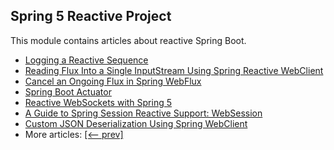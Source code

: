 ## Spring 5 Reactive Project

This module contains articles about reactive Spring Boot.

- [Logging a Reactive Sequence](https://www.baeldung.com/spring-reactive-sequence-logging)
- [Reading Flux Into a Single InputStream Using Spring Reactive WebClient](https://www.baeldung.com/spring-reactive-read-flux-into-inputstream)
- [Cancel an Ongoing Flux in Spring WebFlux](https://www.baeldung.com/spring-webflux-cancel-flux)
- [Spring Boot Actuator](https://www.baeldung.com/spring-boot-actuators)
- [Reactive WebSockets with Spring 5](https://www.baeldung.com/spring-5-reactive-websockets)
- [A Guide to Spring Session Reactive Support: WebSession](https://www.baeldung.com/spring-session-reactive)
- [Custom JSON Deserialization Using Spring WebClient](https://www.baeldung.com/spring-webclient-json-custom-deserialization)
- More articles: [[<-- prev]](../spring-reactive-2)
